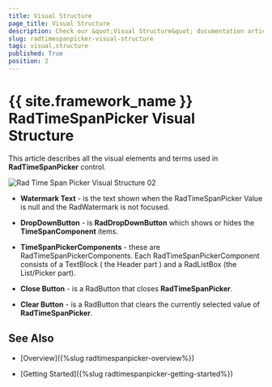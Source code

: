 ```yaml
---
title: Visual Structure
page_title: Visual Structure
description: Check our &quot;Visual Structure&quot; documentation article for the RadTimeSpanPicker {{ site.framework_name }} control.
slug: radtimespanpicker-visual-structure
tags: visual,structure
published: True
position: 2
---
```


# {{ site.framework_name }} RadTimeSpanPicker Visual Structure

This article describes all the visual elements and terms used in __RadTimeSpanPicker__ control. 

![Rad Time Span Picker Visual Structure 02](images/RadTimeSpanPicker_VisualStructure.png)

* __Watermark Text__ - is the text shown when the RadTimeSpanPicker Value is null and the RadWatermark is not focused.

* __DropDownButton__ - is __RadDropDownButton__ which shows or hides the __TimeSpanComponent__ items.

* __TimeSpanPickerComponents__ - these are RadTimeSpanPickerComponents. Each RadTimeSpanPickerComponent consists of a TextBlock ( the Header part ) and a RadListBox (the List/Picker part). 

* __Close Button__ - is a RadButton that closes __RadTimeSpanPicker__.

* __Clear Button__ - is a RadButton that clears the currently selected value of __RadTimeSpanPicker__.


## See Also

 * [Overview]({%slug radtimespanpicker-overview%})

 * [Getting Started]({%slug radtimespanpicker-getting-started%})